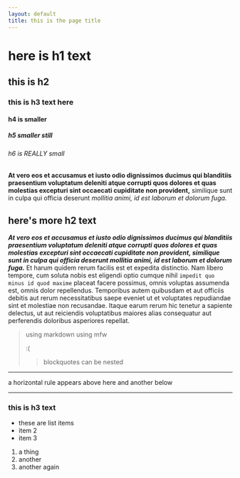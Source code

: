 ```yaml
---
layout: default
title: this is the page title
---
```


# here is h1 text
## this is h2
### this is h3 text here
#### h4 is smaller
##### h5 smaller still
###### h6 is REALLY small

**At vero eos et accusamus et iusto odio dignissimos ducimus qui blanditiis praesentium voluptatum deleniti atque corrupti quos dolores et quas molestias excepturi sint occaecati cupiditate non provident,** similique sunt in culpa qui officia deserunt *mollitia animi, id est laborum et dolorum fuga.*

## here's more h2 text
***At vero eos et accusamus et iusto odio dignissimos ducimus qui blanditiis praesentium voluptatum deleniti atque corrupti quos dolores et quas molestias excepturi sint occaecati cupiditate non provident, similique sunt in culpa qui officia deserunt mollitia animi, id est laborum et dolorum fuga.*** Et harum quidem rerum facilis est et expedita distinctio. Nam libero tempore, cum soluta nobis est eligendi optio cumque nihil `impedit quo minus id quod maxime` placeat facere possimus, omnis voluptas assumenda est, omnis dolor repellendus. Temporibus autem quibusdam et aut officiis debitis aut rerum necessitatibus saepe eveniet ut et voluptates repudiandae sint et molestiae non recusandae. Itaque earum rerum hic tenetur a sapiente delectus, ut aut reiciendis voluptatibus maiores alias consequatur aut perferendis doloribus asperiores repellat.

> using markdown
> using
> mfw
> 
> :(
> > blockquotes can be nested

---
a horizontal rule appears above here
and another below
***

### this is h3 text
* these are list items
* item 2
* item 3

1. a thing
2. another
3. another again

